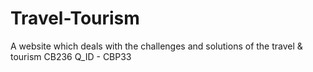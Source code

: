 # Travel-Tourism
A website which deals with the challenges and solutions of the travel &amp; tourism
CB236
Q_ID - CBP33
